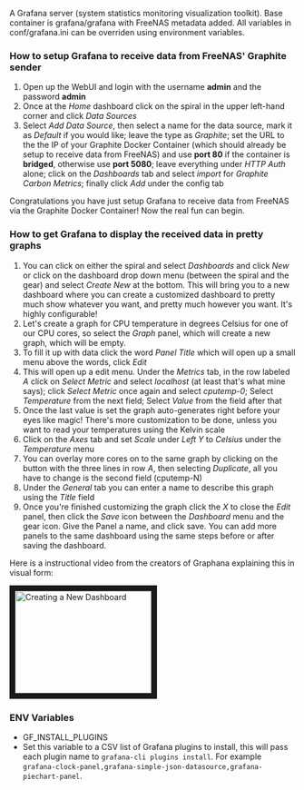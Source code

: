 A Grafana server (system statistics monitoring visualization toolkit). Base container is grafana/grafana with FreeNAS metadata added. All variables in conf/grafana.ini can be overriden using environment variables.

### How to setup Grafana to receive data from FreeNAS' Graphite sender

1. Open up the WebUI and login with the username **admin** and the password **admin**
2. Once at the _Home_ dashboard click on the spiral in the upper left-hand corner and click _Data Sources_
3. Select _Add Data Source_, then select a name for the data source, mark it as _Default_ if you would like; leave the type as _Graphite_; set the URL to the the IP of your Graphite Docker Container (which should already be setup to receive data from FreeNAS) and use **port 80** if the container is **bridged**, otherwise use **port 5080**; leave everything under _HTTP Auth_ alone; click on the _Dashboards_ tab and select _import_ for _Graphite Carbon Metrics_; finally click _Add_ under the config tab

Congratulations you have just setup Grafana to receive data from FreeNAS via the Graphite Docker Container! Now the real fun can begin.

### How to get Grafana to display the received data in pretty graphs

1. You can click on either the spiral and select _Dashboards_ and click _New_ or click on the dashboard drop down menu (between the spiral and the gear) and select _Create New_ at the bottom. This will bring you to a new dashboard where you can create a customized dashboard to pretty much show whatever you want, and pretty much however you want. It's highly configurable!
2. Let's create a graph for CPU temperature in degrees Celsius for one of our CPU cores, so select the _Graph_ panel, which will create a new graph, which will be empty.
3. To fill it up with data click the word _Panel Title_ which will open up a small menu above the words, click _Edit_
4. This will open up a edit menu. Under the _Metrics_ tab, in the row labeled _A_ click on _Select Metric_ and select _localhost_ (at least that's what mine says); click _Select Metric_ once again and select _cputemp-0_; Select _Temperature_ from the next field; Select _Value_ from the field after that
5. Once the last value is set the graph auto-generates right before your eyes like magic! There's more customization to be done, unless you want to read your temperatures using the Kelvin scale
6. Click on the _Axes_ tab and set _Scale_ under _Left Y_ to _Celsius_ under the _Temperature_ menu
7. You can overlay more cores on to the same graph by clicking on the button with the three lines in row _A_, then selecting _Duplicate_, all you have to change is the second field (cputemp-N)
8. Under the _General_ tab you can enter a name to describe this graph using the _Title_ field
9. Once you're finished customizing the graph click the _X_ to close the _Edit_ panel, then click the _Save_ icon between the _Dashboard_ menu and the gear icon. Give the Panel a name, and click save. You can add more panels to the same dashboard using the same steps before or after saving the dashboard.

Here is a instructional video from the creators of Graphana explaining this in visual form:

<a href="http://www.youtube.com/watch?feature=player_embedded&v=sKNZMtoSHN4
" target="_blank"><img src="http://img.youtube.com/vi/sKNZMtoSHN4/0.jpg" 
alt="Creating a New Dashboard" width="240" height="180" border="10" /></a>

### ENV Variables
* GF_INSTALL_PLUGINS 
 * Set this variable to a CSV list of Grafana plugins to install, this will pass each plugin name to `grafana-cli plugins install`. For example `grafana-clock-panel,grafana-simple-json-datasource,grafana-piechart-panel`. 